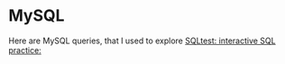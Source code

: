 # MySQL
Here are MySQL queries, that I used to explore <a href="https://sqltest.online/en/"> SQLtest: interactive SQL practice: </a>

